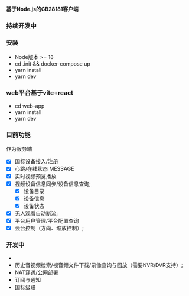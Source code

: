 #### 基于Node.js的GB28181客户端
### 持续开发中
### 安装
- Node版本 >= 18
- cd .init && docker-compose up
- yarn install
- yarn dev
### web平台基于vite+react
- cd web-app
- yarn install
- yarn dev
### 目前功能
作为服务端  
-  [X] 国标设备接入/注册
-  [X] 心跳/在线状态 MESSAGE
-  [X] 实时视频预览播放
-  [X] 视频设备信息同步/设备信息查询;
  -  [X] 设备目录
  -  [X] 设备信息
  -  [X] 设备状态
-  [X] 无人观看自动断流;
-  [X] 平台用户管理/平台配置查询
- [X] 云台控制（方向、缩放控制）;
### 开发中

-
- 历史音视频检索/视音频文件下载/录像查询与回放（需要NVR\DVR支持）;
- NAT穿透/公网部署
- 订阅与通知
- 国标级联